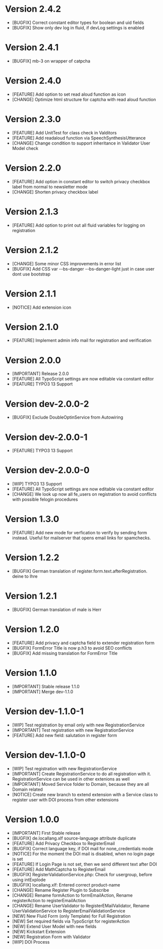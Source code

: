 # Version 2.4.2
- [BUGFIX] Correct constant editor types for boolean and uid fields
- [BUGFIX] Show only dev log in fluid, if devLog settings is enabled

# Version 2.4.1
- [BUGFIX] mb-3 on wrapper of catpcha

# Version 2.4.0
- [FEATURE] Add option to set read aloud function as icon
- [CHANGE] Optimize html structure for captcha with read aloud function

# Version 2.3.0
- [FEATURE] Add UnitTest for class check in Valditors
- [FEATURE] Add readaloud function via SpeechSynthesisUtterance
- [CHANGE] Change condition to support inheritance in Validator User Model check

# Version 2.2.0
- [FEATURE] Add option in constant editor to switch privacy checkbox label from normal to newsletter mode
- [CHANGE] Shorten privacy checkbox label

# Version 2.1.3
- [FEATURE] Add option to print out all fluid variables for logging on registration

# Version 2.1.2
- [CHANGE] Some minor CSS improvements in error list
- [BUGFIX] Add CSS var --bs-danger --bs-danger-light just in case user dont use bootstrap

# Version 2.1.1
- [NOTICE] Add extension icon

# Version 2.1.0
- [FEATURE] Implement admin info mail for registration and verification

# Version 2.0.0
- [IMPORTANT] Release 2.0.0
- [FEATURE] All TypoScript settings are now editable via constant editor
- [FEATURE] TYPO3 13 Support

# Version dev-2.0.0-2
- [BUGFIX] Exclude DoubleOptinService from Autowiring

# Version dev-2.0.0-1
- [FEATURE] TYPO3 13 Support

# Version dev-2.0.0-0
- [WIP] TYPO3 13 Support
- [FEATURE] All TypoScript settings are now editable via constant editor
- [CHANGE] We look up now all fe_users on registration to avoid conflicts with possible felogin procedures

# Version 1.3.0
- [FEATURE] Add new mode for verfication to verify by sending form instead. Useful for mailserver that opens email links for spamchecks.

# Version 1.2.2
- [BUGFIX] German translation of register.form.text.afterRegistration. deine to Ihre

# Version 1.2.1
- [BUGFIX] German translation of male is Herr

# Version 1.2.0
- [FEATURE] Add privacy and captcha field to extender registration form
- [BUGFIX] FormError Title is now p.h3 to avoid SEO conflicts
- [BUGFIX] Add missing translation for FormError Title

# Version 1.1.0
- [IMPORTANT] Stable release 1.1.0
- [IMPORTANT] Merge dev-1.1.0

# Version dev-1.1.0-1
- [WIP] Test registration by email only with new RegistrationService
- [IMPORTANT] Test registration with new RegistrationService
- [FEATURE] Add new field: salutation in register form

# Version dev-1.1.0-0
- [WIP] Test registration with new RegistrationService
- [IMPORTANT] Create RegistrationService to do all registration with it. RegistrationService can be used in other extenions as well
- [IMPORTANT] Moved Service folder to Domain, because they are all Domain related
- [NOTICE] Create new branch to extend extension with a Service class to register user with DOI process from other extensions

# Version 1.0.0
- [IMPORTANT] First Stable release
- [BUGFIX] de.locallang.xlf source-language attribute duplicate
- [FEATURE] Add Privacy Checkbox to RegisterEmail
- [BUGFIX] Correct language key, if DOI mail for none_credentials mode
- [NOTICE] For the moment the DOI mail is disabled, when no login page is set
- [FEATURE] If Login Page is not set, then we send different text after DOI
- [FEATURE] Add MathCaptcha to RegisterEmail
- [BUGFIX] RegisterValidationService.php: Check for usergroup, before using intExplode
- [BUGFIX] locallang.xlf: Entered correct product-name
- [CHANGE] Rename Register Plugin to Subscribe
- [CHANGE] Rename formAction to formEmailAction, Rename registerAction to registerEmailAction
- [CHANGE] Rename UserValidator to RegisterEMailValidator, Rename UserValidationService to RegisterEmailValidationService
- [NEW] New Fluid Form (only Template) for Full Registration
- [NEW] Set required fields via TypoScript for registerAction
- [NEW] Extend User Model with new fields
- [NEW] Kickstart Extension
- [NEW] Registration Form with Validator
- [WIP] DOI Process
